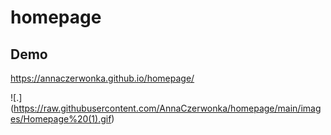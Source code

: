 # homepage

## Demo
https://annaczerwonka.github.io/homepage/

![.] (https://raw.githubusercontent.com/AnnaCzerwonka/homepage/main/images/Homepage%20(1).gif)
